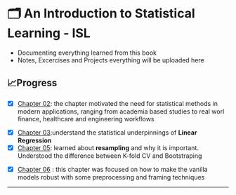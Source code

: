 # 🗂️ An Introduction to Statistical Learning - ISL
- Documenting everything learned from this book 
- Notes, Excercises and Projects everything will be uploaded here

## 📈Progress
- [x] [Chapter 02](https://www.notion.so/harikesh067/Chapter-02-240a186274a48027b7bcc45e5fcf7d23?source=copy_link): the chapter motivated the need for statistical methods in modern applications, ranging from academia based studies to real worl finance, healthcare and engineering workflows <br> 
+ [x] [Chapter 03](https://www.notion.so/harikesh067/Chapter-02-240a186274a48027b7bcc45e5fcf7d23?source=copy_link):understand the statistical underpinnings of **Linear Regression** <br>
+ [x] [Chapter 05](https://www.notion.so/harikesh067/chapter-05-241a186274a48013a648c517a1ddde1f?source=copy_link): learned about **resampling** and why it is important. Understood the difference between K-fold CV and Bootstraping <br>
* [x] [Chapter 06](https://www.notion.so/harikesh067/Chapter-06-241a186274a48075a658e7de5ca6081f?source=copy_link) : this chapter was focused on how to make the vanilla models robust with some preprocessing and framing techniques 

-------